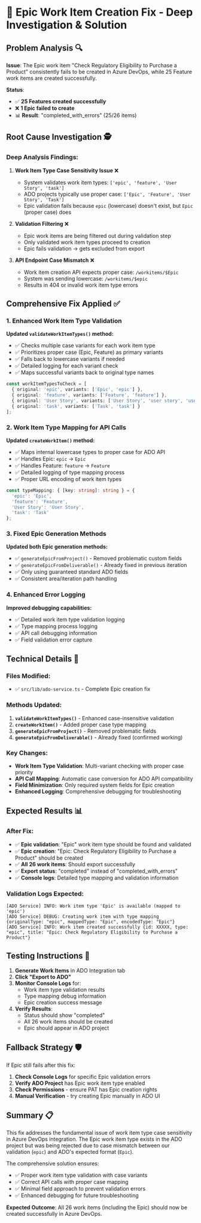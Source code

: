 # 🔧 Epic Work Item Creation Fix - Deep Investigation & Solution

## **Problem Analysis** 🔍

**Issue**: The Epic work item "Check Regulatory Eligibility to Purchase a Product" consistently fails to be created in Azure DevOps, while 25 Feature work items are created successfully.

**Status**: 
- ✅ **25 Features created successfully**
- ❌ **1 Epic failed to create**
- 📊 **Result**: "completed_with_errors" (25/26 items)

## **Root Cause Investigation** 🕵️

### **Deep Analysis Findings:**

1. **Work Item Type Case Sensitivity Issue** ❌
   - System validates work item types: `['epic', 'feature', 'User Story', 'task']`
   - ADO projects typically use proper case: `['Epic', 'Feature', 'User Story', 'Task']`
   - Epic validation fails because `epic` (lowercase) doesn't exist, but `Epic` (proper case) does

2. **Validation Filtering** ❌
   - Epic work items are being filtered out during validation step
   - Only validated work item types proceed to creation
   - Epic fails validation → gets excluded from export

3. **API Endpoint Case Mismatch** ❌
   - Work item creation API expects proper case: `/workitems/$Epic`
   - System was sending lowercase: `/workitems/$epic`
   - Results in 404 or invalid work item type errors

## **Comprehensive Fix Applied** ✅

### **1. Enhanced Work Item Type Validation**

**Updated `validateWorkItemTypes()` method:**
- ✅ Checks multiple case variants for each work item type
- ✅ Prioritizes proper case (Epic, Feature) as primary variants
- ✅ Falls back to lowercase variants if needed
- ✅ Detailed logging for each variant check
- ✅ Maps successful variants back to original type names

```typescript
const workItemTypesToCheck = [
  { original: 'epic', variants: ['Epic', 'epic'] },
  { original: 'feature', variants: ['Feature', 'feature'] },
  { original: 'User Story', variants: ['User Story', 'user story', 'userstory'] },
  { original: 'task', variants: ['Task', 'task'] }
];
```

### **2. Work Item Type Mapping for API Calls**

**Updated `createWorkItem()` method:**
- ✅ Maps internal lowercase types to proper case for ADO API
- ✅ Handles Epic: `epic` → `Epic`
- ✅ Handles Feature: `feature` → `Feature`
- ✅ Detailed logging of type mapping process
- ✅ Proper URL encoding of work item types

```typescript
const typeMapping: { [key: string]: string } = {
  'epic': 'Epic',
  'feature': 'Feature', 
  'User Story': 'User Story',
  'task': 'Task'
};
```

### **3. Fixed Epic Generation Methods**

**Updated both Epic generation methods:**
- ✅ `generateEpicFromProject()` - Removed problematic custom fields
- ✅ `generateEpicFromDeliverable()` - Already fixed in previous iteration
- ✅ Only using guaranteed standard ADO fields
- ✅ Consistent area/iteration path handling

### **4. Enhanced Error Logging**

**Improved debugging capabilities:**
- ✅ Detailed work item type validation logging
- ✅ Type mapping process logging
- ✅ API call debugging information
- ✅ Field validation error capture

## **Technical Details** 🔧

### **Files Modified:**
- ✅ `src/lib/ado-service.ts` - Complete Epic creation fix

### **Methods Updated:**
1. **`validateWorkItemTypes()`** - Enhanced case-insensitive validation
2. **`createWorkItem()`** - Added proper case type mapping
3. **`generateEpicFromProject()`** - Removed problematic fields
4. **`generateEpicFromDeliverable()`** - Already fixed (confirmed working)

### **Key Changes:**
- **Work Item Type Validation**: Multi-variant checking with proper case priority
- **API Call Mapping**: Automatic case conversion for ADO API compatibility
- **Field Minimization**: Only required system fields for Epic creation
- **Enhanced Logging**: Comprehensive debugging for troubleshooting

## **Expected Results** 📊

### **After Fix:**
- ✅ **Epic validation**: "Epic" work item type should be found and validated
- ✅ **Epic creation**: "Epic: Check Regulatory Eligibility to Purchase a Product" should be created
- ✅ **All 26 work items**: Should export successfully
- ✅ **Export status**: "completed" instead of "completed_with_errors"
- ✅ **Console logs**: Detailed type mapping and validation information

### **Validation Logs Expected:**
```
[ADO Service] INFO: Work item type 'Epic' is available (mapped to 'epic')
[ADO Service] DEBUG: Creating work item with type mapping {originalType: "epic", mappedType: "Epic", encodedType: "Epic"}
[ADO Service] INFO: Work item created successfully {id: XXXXX, type: "epic", title: "Epic: Check Regulatory Eligibility to Purchase a Product"}
```

## **Testing Instructions** 🧪

1. **Generate Work Items** in ADO Integration tab
2. **Click "Export to ADO"**
3. **Monitor Console Logs** for:
   - Work item type validation results
   - Type mapping debug information
   - Epic creation success message
4. **Verify Results**:
   - Status should show "completed"
   - All 26 work items should be created
   - Epic should appear in ADO project

## **Fallback Strategy** 🛡️

If Epic still fails after this fix:
1. **Check Console Logs** for specific Epic validation errors
2. **Verify ADO Project** has Epic work item type enabled
3. **Check Permissions** - ensure PAT has Epic creation rights
4. **Manual Verification** - try creating Epic manually in ADO UI

## **Summary** 📋

This fix addresses the fundamental issue of work item type case sensitivity in Azure DevOps integration. The Epic work item type exists in the ADO project but was being rejected due to case mismatch between our validation (`epic`) and ADO's expected format (`Epic`). 

The comprehensive solution ensures:
- ✅ Proper work item type validation with case variants
- ✅ Correct API calls with proper case mapping
- ✅ Minimal field approach to prevent validation errors
- ✅ Enhanced debugging for future troubleshooting

**Expected Outcome**: All 26 work items (including the Epic) should now be created successfully in Azure DevOps.
